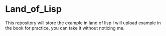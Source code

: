 # Land_of_Lisp
This repository will store the example in land of lisp
I will upload example in the book for practice, you can take it without noticing me.
